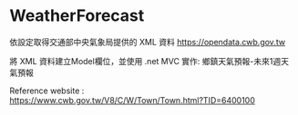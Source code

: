 # WeatherForecast

依設定取得交通部中央氣象局提供的 XML 資料 https://opendata.cwb.gov.tw

將 XML 資料建立Model欄位，並使用 .net MVC 實作: 鄉鎮天氣預報-未來1週天氣預報

Reference website :  
https://www.cwb.gov.tw/V8/C/W/Town/Town.html?TID=6400100
